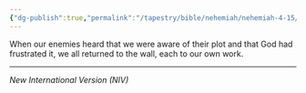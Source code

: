 ```yaml
---
{"dg-publish":true,"permalink":"/tapestry/bible/nehemiah/nehemiah-4-15/","title":"Nehemiah 4:15","tags":["bible-verse","bible-verse"],"dgHomeLink":true,"dgShowLocalGraph":true,"dgEnableSearch":true}
---
```


When our enemies heard that we were aware of their plot and that God had frustrated it, we all returned to the wall, each to our own work.

---
*New International Version (NIV)*